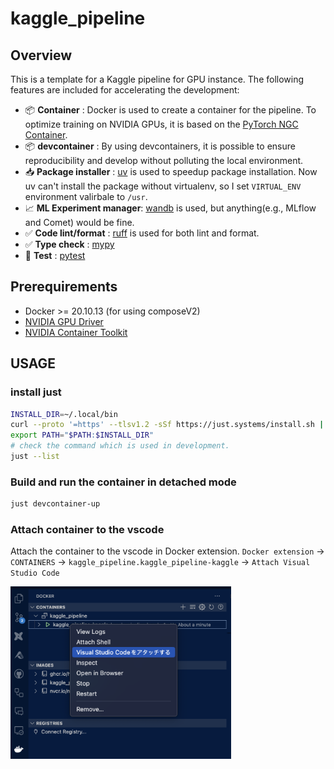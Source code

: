 # kaggle_pipeline

## Overview

This is a template for a Kaggle pipeline for GPU instance. The following features are included for accelerating the development:

- :package: <b>Container</b> : Docker is used to create a container for the pipeline. To optimize training on NVIDIA GPUs, it is based on the [PyTorch NGC Container]().
- :package: <b>devcontainer</b> : By using devcontainers, it is possible to ensure reproducibility and develop without polluting the local environment.
- 📥 <b>Package installer</b> : [uv](https://github.com/astral-sh/uv) is used to speedup package installation. Now uv can't install the package without virtualenv, so I set `VIRTUAL_ENV` environment valirbale to `/usr`.
- :chart_with_upwards_trend: <b>ML Experiment manager</b>: [wandb](https://github.com/wandb/wandb) is used, but anything(e.g., MLflow and Comet) would be fine.
- :white_check_mark: <b>Code lint/format</b> : [ruff](https://github.com/astral-sh/ruff) is used for both lint and format.
- :white_check_mark: <b>Type check</b> : [mypy](https://github.com/python/mypy)
- :pencil: <b>Test</b> : [pytest]()

## Prerequirements

- Docker >= 20.10.13 (for using composeV2)
- [NVIDIA GPU Driver](https://docs.nvidia.com/cuda/cuda-installation-guide-linux/)
- [NVIDIA Container Toolkit](https://github.com/NVIDIA/nvidia-container-toolkit)

## USAGE

### install just

```bash
INSTALL_DIR=~/.local/bin
curl --proto '=https' --tlsv1.2 -sSf https://just.systems/install.sh | bash -s -- --to $INSTALL_DIR
export PATH="$PATH:$INSTALL_DIR"
# check the command which is used in development.
just --list
```

### Build and run the container in detached mode

```bash
just devcontainer-up
```

### Attach container to the vscode

Attach the container to the vscode in Docker extension.
`Docker extension` -> `CONTAINERS` -> `kaggle_pipeline.kaggle_pipeline-kaggle` -> `Attach Visual Studio Code`

<img src="./imgs/attach_container_to_the_vscode.jpg" width="70%" />
